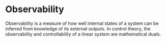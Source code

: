 # Observability
Observability is a measure of how well internal states of a system can be inferred from knowledge of its external outputs. In control theory, the observability and controllability of a linear system are mathematical duals.
